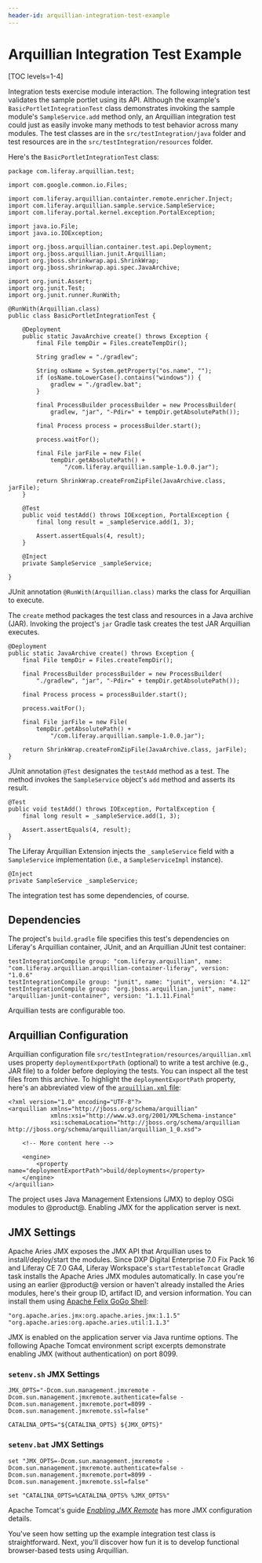 ```yaml
---
header-id: arquillian-integration-test-example
---
```


# Arquillian Integration Test Example

[TOC levels=1-4]

Integration tests exercise module interaction. The following integration test
validates the sample portlet using its API. Although the example's
`BasicPortletIntegrationTest` class demonstrates invoking the sample module's
`SampleService.add` method only, an Arquillian integration test could just as
easily invoke many methods to test behavior across many modules. The test
classes are in the `src/testIntegration/java` folder and test resources are in
the `src/testIntegration/resources` folder.

Here's the `BasicPortletIntegrationTest` class: 

    package com.liferay.arquillian.test;

    import com.google.common.io.Files;

    import com.liferay.arquillian.containter.remote.enricher.Inject;
    import com.liferay.arquillian.sample.service.SampleService;
    import com.liferay.portal.kernel.exception.PortalException;

    import java.io.File;
    import java.io.IOException;

    import org.jboss.arquillian.container.test.api.Deployment;
    import org.jboss.arquillian.junit.Arquillian;
    import org.jboss.shrinkwrap.api.ShrinkWrap;
    import org.jboss.shrinkwrap.api.spec.JavaArchive;

    import org.junit.Assert;
    import org.junit.Test;
    import org.junit.runner.RunWith;

    @RunWith(Arquillian.class)
    public class BasicPortletIntegrationTest {

        @Deployment
        public static JavaArchive create() throws Exception {
            final File tempDir = Files.createTempDir();

            String gradlew = "./gradlew";

            String osName = System.getProperty("os.name", "");
            if (osName.toLowerCase().contains("windows")) {
                gradlew = "./gradlew.bat";
            }

            final ProcessBuilder processBuilder = new ProcessBuilder(
                gradlew, "jar", "-Pdir=" + tempDir.getAbsolutePath());

            final Process process = processBuilder.start();

            process.waitFor();

            final File jarFile = new File(
                tempDir.getAbsolutePath() +
                    "/com.liferay.arquillian.sample-1.0.0.jar");

            return ShrinkWrap.createFromZipFile(JavaArchive.class, jarFile);
        }

        @Test
        public void testAdd() throws IOException, PortalException {
            final long result = _sampleService.add(1, 3);

            Assert.assertEquals(4, result);
        }

        @Inject
        private SampleService _sampleService;

    }

JUnit annotation `@RunWith(Arquillian.class)` marks the class for Arquillian to
execute. 

The `create` method packages the test class and resources in a Java archive
(JAR). Invoking the project's `jar` Gradle task creates the test JAR Arquillian
executes. 

    @Deployment
    public static JavaArchive create() throws Exception {
        final File tempDir = Files.createTempDir();

        final ProcessBuilder processBuilder = new ProcessBuilder(
            "./gradlew", "jar", "-Pdir=" + tempDir.getAbsolutePath());

        final Process process = processBuilder.start();

        process.waitFor();

        final File jarFile = new File(
            tempDir.getAbsolutePath() +
                "/com.liferay.arquillian.sample-1.0.0.jar");

        return ShrinkWrap.createFromZipFile(JavaArchive.class, jarFile);
    }

JUnit annotation `@Test` designates the `testAdd` method as a test. The method
invokes the `SampleService` object's `add` method and asserts its result. 

    @Test
    public void testAdd() throws IOException, PortalException {
        final long result = _sampleService.add(1, 3);

        Assert.assertEquals(4, result);
    }

The Liferay Arquillian Extension injects the `_sampleService` field with a
`SampleService` implementation (i.e., a `SampleServiceImpl` instance). 

    @Inject
    private SampleService _sampleService;

The integration test has some dependencies, of course. 

## Dependencies

The project's `build.gradle` file specifies this test's dependencies on
Liferay's Arquillian container, JUnit, and an Arquillian JUnit test container:

    testIntegrationCompile group: "com.liferay.arquillian", name: "com.liferay.arquillian.arquillian-container-liferay", version: "1.0.6"
    testIntegrationCompile group: "junit", name: "junit", version: "4.12"
    testIntegrationCompile group: "org.jboss.arquillian.junit", name: "arquillian-junit-container", version: "1.1.11.Final"

Arquillian tests are configurable too.  

## Arquillian Configuration

Arquillian configuration file `src/testIntegration/resources/arquillian.xml`
uses property `deploymentExportPath` (optional) to write a test archive (e.g.,
JAR file) to a folder before deploying the tests. You can inspect all the test
files from this archive. To highlight the `deploymentExportPath` property,
here's an abbreviated view of the
[`arquillian.xml` file](https://github.com/liferay-labs/arquillian-blade-example/blob/master/src/testIntegration/resources/arquillian.xml):

    <?xml version="1.0" encoding="UTF-8"?>
    <arquillian xmlns="http://jboss.org/schema/arquillian"
                xmlns:xsi="http://www.w3.org/2001/XMLSchema-instance"
                xsi:schemaLocation="http://jboss.org/schema/arquillian http://jboss.org/schema/arquillian/arquillian_1_0.xsd">

        <!-- More content here -->

        <engine>
            <property name="deploymentExportPath">build/deployments</property>
        </engine>
    </arquillian>

The project uses  Java Management Extensions (JMX) to deploy OSGi modules to
@product@. Enabling JMX for the application server is next. 

## JMX Settings

Apache Aries JMX exposes the JMX API that Arquillian uses to
install/deploy/start the modules. Since DXP Digital Enterprise 7.0 Fix Pack 16
and Liferay CE 7.0 GA4, Liferay Workspace's `startTestableTomcat` Gradle task
installs the Apache Aries JMX modules automatically. In case you're using an
earlier @product@ version or haven't already installed the Aries modules, here's
their group ID, artifact ID, and version information. You can install them using
[Apache Felix GoGo Shell](/docs/7-0/reference/-/knowledge_base/r/using-the-felix-gogo-shell):

    "org.apache.aries.jmx:org.apache.aries.jmx:1.1.5"
    "org.apache.aries:org.apache.aries.util:1.1.3"

JMX is enabled on the application server via Java runtime options. The following
Apache Tomcat environment script excerpts demonstrate enabling JMX (without
authentication) on port 8099. 

### `setenv.sh` JMX Settings

    JMX_OPTS="-Dcom.sun.management.jmxremote -Dcom.sun.management.jmxremote.authenticate=false -Dcom.sun.management.jmxremote.port=8099 -Dcom.sun.management.jmxremote.ssl=false"

    CATALINA_OPTS="${CATALINA_OPTS} ${JMX_OPTS}"

### `setenv.bat` JMX Settings

    set "JMX_OPTS=-Dcom.sun.management.jmxremote -Dcom.sun.management.jmxremote.authenticate=false -Dcom.sun.management.jmxremote.port=8099 -Dcom.sun.management.jmxremote.ssl=false"

    set "CATALINA_OPTS=%CATALINA_OPTS% %JMX_OPTS%"

Apache Tomcat's guide
[*Enabling JMX Remote*](https://tomcat.apache.org/tomcat-7.0-doc/monitoring.html#Enabling_JMX_Remote)
has more JMX configuration details. 

You've seen how setting up the example integration test class is
straightforward. Next, you'll discover how fun it is to develop functional
browser-based tests using Arquillian. 
